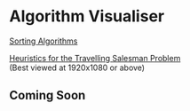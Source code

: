 # Algorithm Visualiser

[Sorting Algorithms](./sorts/)

[Heuristics for the Travelling Salesman Problem](./tspAlgorithms/)\
(Best viewed at 1920x1080 or above)

## Coming Soon
